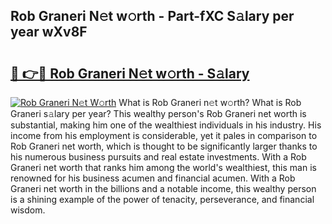 ## Rob Graneri N𝚎t w𝚘rth - Part-fXC S𝚊lary per year wXv8F

# <h2><a href="http://gc1edht.nevu.top/?p=Rob+Graneri">🔗 👉🔴 Rob Graneri N𝚎t w𝚘rth - S𝚊lary</a></h2>

[![Rob Graneri N𝚎t W𝚘rth](https://i.imgur.com/Oavwk0R.jpeg)](http://gc1edht.nevu.top/?p=Rob+Graneri)
What is Rob Graneri n𝚎t w𝚘rth? What is Rob Graneri s𝚊lary per year?
This wealthy person's Rob Graneri net worth is substantial, making him one of the wealthiest individuals in his industry. His income from his employment is considerable, yet it pales in comparison to Rob Graneri net worth, which is thought to be significantly larger thanks to his numerous business pursuits and real estate investments. With a Rob Graneri net worth that ranks him among the world's wealthiest, this man is renowned for his business acumen and financial acumen. With a Rob Graneri net worth in the billions and a notable income, this wealthy person is a shining example of the power of tenacity, perseverance, and financial wisdom.
